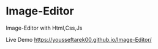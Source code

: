 # Image-Editor
Image-Editor with Html,Css,Js

Live Demo
https://yousseftarek00.github.io/Image-Editor/
